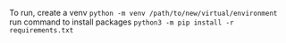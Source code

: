 To run, create a venv
`python -m venv /path/to/new/virtual/environment`
run command to install packages
`python3 -m pip install -r requirements.txt`
